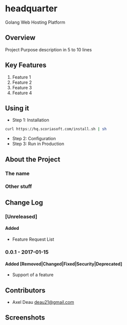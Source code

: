 # headquarter
Golang Web Hosting Platform

## Overview
Project Purpose description in 5 to 10 lines

## Key Features
1. Feature 1
2. Feature 2
3. Feature 3
4. Feature 4

## Using it
- Step 1: Installation
```bash
curl https://hq.scoriasoft.com/install.sh | sh
```
- Step 2: Configuration
- Step 3: Run in Production

## About the Project
### The name

### Other stuff

## Change Log
### [Unreleased]
#### Added
- Feature Request List

### 0.0.1 - 2017-01-15
#### Added [Removed|Changed|Fixed|Security|Deprecated]
- Support of a feature

## Contributors
- Axel Deau <deau21@gmail.com>

## Screenshots